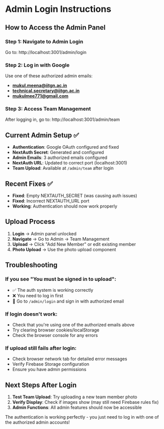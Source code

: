 # Admin Login Instructions

## How to Access the Admin Panel

### Step 1: Navigate to Admin Login
Go to: http://localhost:3001/admin/login

### Step 2: Log in with Google
Use one of these authorized admin emails:
- **mukul.meena@iitgn.ac.in**
- **technical.secretary@iitgn.ac.in** 
- **mukulmee771@gmail.com**

### Step 3: Access Team Management
After logging in, go to: http://localhost:3001/admin/team

## Current Admin Setup ✅

- **Authentication**: Google OAuth configured and fixed
- **NextAuth Secret**: Generated and configured 
- **Admin Emails**: 3 authorized emails configured
- **NextAuth URL**: Updated to correct port (localhost:3001)
- **Team Upload**: Available at `/admin/team` after login

## Recent Fixes ✅

- **Fixed**: Empty NEXTAUTH_SECRET (was causing auth issues)
- **Fixed**: Incorrect NEXTAUTH_URL port 
- **Working**: Authentication should now work properly

## Upload Process

1. **Login** → Admin panel unlocked
2. **Navigate** → Go to Admin → Team Management
3. **Upload** → Click "Add New Member" or edit existing member
4. **Photo Upload** → Use the photo upload component

## Troubleshooting

### If you see "You must be signed in to upload":
- ✅ The auth system is working correctly
- ❌ You need to log in first
- 🔧 Go to `/admin/login` and sign in with authorized email

### If login doesn't work:
- Check that you're using one of the authorized emails above
- Try clearing browser cookies/localStorage
- Check the browser console for any errors

### If upload still fails after login:
- Check browser network tab for detailed error messages
- Verify Firebase Storage configuration
- Ensure you have admin permissions

## Next Steps After Login

1. **Test Team Upload**: Try uploading a new team member photo
2. **Verify Display**: Check if images show (may still need Firebase rules fix)
3. **Admin Functions**: All admin features should now be accessible

The authentication is working perfectly - you just need to log in with one of the authorized admin accounts!
